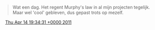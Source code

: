 > Wat een dag\. Het regent Murphy's law in al mijn projecten tegelijk\. Maar wel 'cool' gebleven, dus gepast trots op mezelf\.

<img src="../../media/tweet.ico" width="12" /> [Thu Apr 14 19:34:31 +0000 2011](https://twitter.com/DromerDenker/status/58614128327143424)